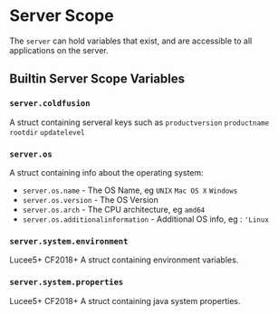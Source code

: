 # Server Scope

The `server` can hold variables that exist, and are accessible to all applications on the server.

## Builtin Server Scope Variables

### `server.coldfusion`

A struct containing serveral keys such as `productversion` `productname` `rootdir` `updatelevel`

### `server.os`

A struct containing info about the operating system:

* `server.os.name` - The OS Name, eg `UNIX` `Mac OS X` `Windows`
* `server.os.version` - The OS Version
* `server.os.arch` - The CPU architecture, eg `amd64`
* `server.os.additionalinformation` - Additional OS info, eg : `'Linux`


### `server.system.environment`

Lucee5+ CF2018+ A struct containing environment variables.

### `server.system.properties`

Lucee5+ CF2018+ A struct containing java system properties. 